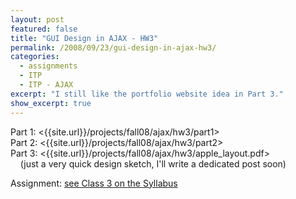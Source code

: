 ```yaml
---
layout: post
featured: false
title: "GUI Design in AJAX - HW3"
permalink: /2008/09/23/gui-design-in-ajax-hw3/
categories:
  - assignments
  - ITP
  - ITP - AJAX
excerpt: "I still like the portfolio website idea in Part 3."
show_excerpt: true
---
```

Part 1: <{{site.url}}/projects/fall08/ajax/hw3/part1>  
Part 2: <{{site.url}}/projects/fall08/ajax/hw3/part2>  
Part 3: <{{site.url}}/projects/fall08/ajax/hw3/apple_layout.pdf>  
&nbsp;&nbsp;&nbsp;&nbsp;(just a very quick design sketch, I'll write a dedicated post soon)

Assignment: [see Class 3 on the Syllabus][1]

 [1]: http://formconstant.net/introspect/syllabus/

